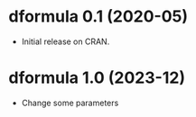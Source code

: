 # dformula 0.1 (2020-05)

- Initial release on CRAN.

# dformula 1.0 (2023-12)

- Change some parameters 
